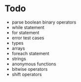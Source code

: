 # Todo
* parse boolean binary operators
* while statement
* for statement
* error test cases
* types
* arrays
* foreach statement
* strings
* anonymous functions
* bitwise operators
* shift operators